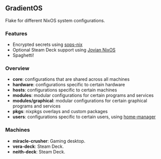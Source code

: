## GradientOS
Flake for different NixOS system configurations.

### Features
- Encrypted secrets using [sops-nix](https://github.com/Mic92/sops-nix)
- Optional Steam Deck support using [Jovian NixOS](https://github.com/Jovian-Experiments/Jovian-NixOS)
- Spaghetti!

### Overview
- **core**: configurations that are shared across all machines
- **hardware**: configurations specific to certain hardware
- **hosts**: configurations specific to certain machines
- **modules**: modular configurations for certain programs and services
- **modules/graphical**: modular configurations for certain graphical programs and services
- **pkgs**: nixpkgs overlays and custom packages
- **users**: configurations specific to certain users, using [home-manager](https://github.com/nix-community/home-manager)

### Machines

- **miracle-crusher**: Gaming desktop.
- **vera-deck**: Steam Deck.
- **neith-deck**: Steam Deck.